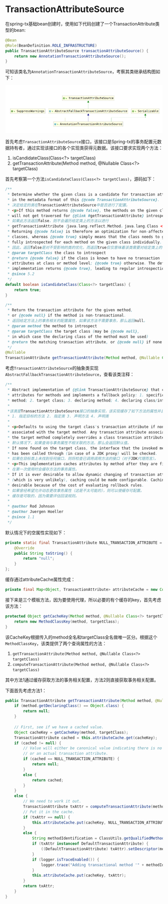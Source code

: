 # TransactionAttributeSource

在spring-tx基础bean创建时，使用如下代码创建了一个TransactionAttribute类型的bean:

```java
@Bean
@Role(BeanDefinition.ROLE_INFRASTRUCTURE)
public TransactionAttributeSource transactionAttributeSource() {
    return new AnnotationTransactionAttributeSource();
}
```

可知该类名为`AnnotationTransactionAttributeSource`，考察其类继承结构图如下：

![AnnotationTransactionAttributeSource类继承结构图](./AnnotationTransactionAttributeSource类继承结构图.png)

首先考虑`TransactionAttributeSource`接口，该接口是Spring-tx的事务配置元数据持有者，通过实现该接口的各个实现类获得元数据。该接口要求实现两个方法：

1. isCandidateClass(Class<?> targetClass)
2. getTransactionAttribute(Method method, @Nullable Class<?> targetClass)

首先考察第一个方法`isCandidateClass(Class<?> targetClass)`，源码如下：

```java
/**
 * Determine whether the given class is a candidate for transaction attributes
 * in the metadata format of this {@code TransactionAttributeSource}.
 * 决定给定的类在TransactionAttributeSource中是否进行了配置。
 * <p>If this method returns {@code false}, the methods on the given class
 * will not get traversed for {@link #getTransactionAttribute} introspection.
 * 如果此方法返回false，则不会遍历给定类上的方法以进行
 * getTransactionAttribute（java.lang.reflect.Method，java.lang.Class <？>）查询。
 * Returning {@code false} is therefore an optimization for non-affected
 * classes, whereas {@code true} simply means that the class needs to get
 * fully introspected for each method on the given class individually.
 * 因此，返回false是对不受影响的类的优化，而返回true仅仅意味着该类需要对给定类上的每个方法分别进行全面查询。
 * @param targetClass the class to introspect
 * @return {@code false} if the class is known to have no transaction
 * attributes at class or method level; {@code true} otherwise. The default
 * implementation returns {@code true}, leading to regular introspection.
 * @since 5.2
 */
default boolean isCandidateClass(Class<?> targetClass) {
    return true;
}
```

```java
/**
 * Return the transaction attribute for the given method,
 * or {@code null} if the method is non-transactional.
 * 返回给定方法上的事务相关的配置属性，如果该方法不需要事务，那么返回null。
 * @param method the method to introspect
 * @param targetClass the target class (may be {@code null},
 * in which case the declaring class of the method must be used)
 * @return the matching transaction attribute, or {@code null} if none found
 */
@Nullable
TransactionAttribute getTransactionAttribute(Method method, @Nullable Class<?> targetClass);
```

考虑`TransactionAttributeSource`的抽象类实现`AbstractFallbackTransactionAttributeSource`，查看该类注释：

```java
/**
 * Abstract implementation of {@link TransactionAttributeSource} that caches
 * attributes for methods and implements a fallback policy: 1. specific target
 * method; 2. target class; 3. declaring method; 4. declaring class/interface.
 *
 *该类是TransactionAttributeSource接口的抽象实现，该实现缓存了如下方法的属性并且实现了回滚策略：
 * 1. 指定目标的方法 2. 指定类 3. 声明方法 4. 声明类
 *
 * <p>Defaults to using the target class's transaction attribute if none is
 * associated with the target method. Any transaction attribute associated with
 * the target method completely overrides a class transaction attribute.
 * 默认情况下，如果查询与事务属性不相关联的方法，那么会返回默认值。
 * If none found on the target class, the interface that the invoked method
 * has been called through (in case of a JDK proxy) will be checked.
 * 如果在目标类上未找到任何接口，则将检查已调用调用方法的接口（对于JDK代理而言）。
 * <p>This implementation caches attributes by method after they are first used.
 * 在第一次使用时会缓存方法的事务属性。
 * If it is ever desirable to allow dynamic changing of transaction attributes
 * (which is very unlikely), caching could be made configurable. Caching is
 * desirable because of the cost of evaluating rollback rules.
 * 如果曾经希望允许动态更改事务属性（这是不太可能的），则可以使缓存可配置。
 * 缓存是可取的，因为需要评估回滚规则。
 *
 * @author Rod Johnson
 * @author Juergen Hoeller
 * @since 1.1
 */
```

默认情况下的空属性实现如下：

```java
private static final TransactionAttribute NULL_TRANSACTION_ATTRIBUTE = new DefaultTransactionAttribute() {
    @Override
    public String toString() {
        return "null";
    }
};
```

缓存通过attributeCache属性完成：

```java
private final Map<Object, TransactionAttribute> attributeCache = new ConcurrentHashMap<>(1024);
```

接下来是三个模板方法，因为要使用代理，所以必要的有个缓存的key，首先考虑该方法：

```java
protected Object getCacheKey(Method method, @Nullable Class<?> targetClass) {
    return new MethodClassKey(method, targetClass);
}
```

该CacheKey根据传入的method全名和targetClass全名做唯一区分。根据这个`MethodClassKey`，该类提供了两个查询属性的方法：

1. `getTransactionAttribute(Method method, @Nullable Class<?> targetClass)`
2. `computeTransactionAttribute(Method method, @Nullable Class<?> targetClass)`

其中方法1通过缓存获取方法的事务相关配置，方法2则直接获取事务相关配置。

下面首先考虑方法1：

```java
public TransactionAttribute getTransactionAttribute(Method method, @Nullable Class<?> targetClass) {
    if (method.getDeclaringClass() == Object.class) {
        return null;
    }

    // First, see if we have a cached value.
    Object cacheKey = getCacheKey(method, targetClass);
    TransactionAttribute cached = this.attributeCache.get(cacheKey);
    if (cached != null) {
        // Value will either be canonical value indicating there is no transaction attribute,
        // or an actual transaction attribute.
        if (cached == NULL_TRANSACTION_ATTRIBUTE) {
            return null;
        }
        else {
            return cached;
        }
    }
    else {
        // We need to work it out.
        TransactionAttribute txAttr = computeTransactionAttribute(method, targetClass);
        // Put it in the cache.
        if (txAttr == null) {
            this.attributeCache.put(cacheKey, NULL_TRANSACTION_ATTRIBUTE);
        }
        else {
            String methodIdentification = ClassUtils.getQualifiedMethodName(method, targetClass);
            if (txAttr instanceof DefaultTransactionAttribute) {
                ((DefaultTransactionAttribute) txAttr).setDescriptor(methodIdentification);
            }
            if (logger.isTraceEnabled()) {
                logger.trace("Adding transactional method '" + methodIdentification + "' with attribute: " + txAttr);
            }
            this.attributeCache.put(cacheKey, txAttr);
        }
        return txAttr;
    }
}
```